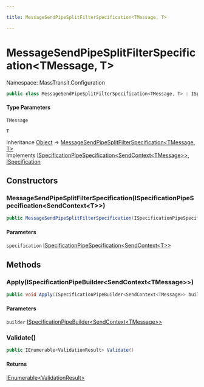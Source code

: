 ```yaml
---

title: MessageSendPipeSplitFilterSpecification<TMessage, T>

---
```


# MessageSendPipeSplitFilterSpecification\<TMessage, T\>

Namespace: MassTransit.Configuration

```csharp
public class MessageSendPipeSplitFilterSpecification<TMessage, T> : ISpecificationPipeSpecification<SendContext<TMessage>>, ISpecification
```

#### Type Parameters

`TMessage`<br/>

`T`<br/>

Inheritance [Object](https://learn.microsoft.com/en-us/dotnet/api/system.object) → [MessageSendPipeSplitFilterSpecification\<TMessage, T\>](../masstransit-configuration/messagesendpipesplitfilterspecification-2)<br/>
Implements [ISpecificationPipeSpecification\<SendContext\<TMessage\>\>](../masstransit-configuration/ispecificationpipespecification-1), [ISpecification](../masstransit/ispecification)

## Constructors

### **MessageSendPipeSplitFilterSpecification(ISpecificationPipeSpecification\<SendContext\<T\>\>)**

```csharp
public MessageSendPipeSplitFilterSpecification(ISpecificationPipeSpecification<SendContext<T>> specification)
```

#### Parameters

`specification` [ISpecificationPipeSpecification\<SendContext\<T\>\>](../masstransit-configuration/ispecificationpipespecification-1)<br/>

## Methods

### **Apply(ISpecificationPipeBuilder\<SendContext\<TMessage\>\>)**

```csharp
public void Apply(ISpecificationPipeBuilder<SendContext<TMessage>> builder)
```

#### Parameters

`builder` [ISpecificationPipeBuilder\<SendContext\<TMessage\>\>](../masstransit-configuration/ispecificationpipebuilder-1)<br/>

### **Validate()**

```csharp
public IEnumerable<ValidationResult> Validate()
```

#### Returns

[IEnumerable\<ValidationResult\>](https://learn.microsoft.com/en-us/dotnet/api/system.collections.generic.ienumerable-1)<br/>

